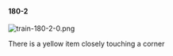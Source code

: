 #### 180-2
![train-180-2-0.png](https://github.com/lil-lab/nlvr/raw/master/nlvr/train/images/44/train-180-2-0.png "train-180-2-0.png")

There is a yellow item closely touching a corner